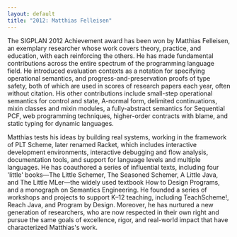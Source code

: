 ```yaml
---
layout: default
title: "2012: Matthias Felleisen"
---
```

The SIGPLAN 2012 Achievement award has been won by Matthias Felleisen, an exemplary researcher whose work covers theory, practice, and education, with each reinforcing the others.  He has made fundamental contributions across the entire spectrum of the programming language field.  He introduced evaluation contexts as a notation for specifying operational semantics, and progress-and-preservation proofs of type safety, both of which are used in scores of research papers each year, often without citation.  His other contributions include small-step operational semantics for control and state, A-normal form, delimited continuations, mixin classes and mixin modules, a fully-abstract semantics for Sequential PCF, web programming techniques, higher-order contracts with blame, and static typing for dynamic languages.
<!--break-->
Matthias tests his ideas by building real systems, working in the framework of PLT Scheme, later renamed Racket, which includes interactive development environments, interactive debugging and flow analysis, documentation tools, and support for language levels and multiple languages.  He has coauthored a series of influential texts, including four 'little' books&#8212;The Little Schemer, The Seasoned Schemer, A Little Java, and The Little MLer&#8212;the widely used textbook How to Design Programs, and a monograph on Semantics Engineering.  He founded a series of workshops and projects to support K&#8211;12 teaching, including TeachScheme!, Reach Java, and Program by Design.  Moreover, he has nurtured a new generation of researchers, who are now respected in their own right and pursue the same goals of excellence, rigor, and real-world impact that have characterized Matthias's work.

